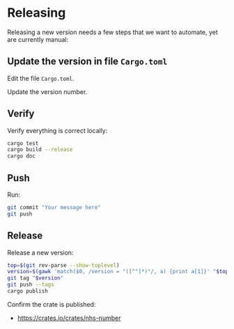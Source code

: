 # Releasing

Releasing a new version needs a few steps that we want to automate, yet are currently manual:

## Update the version in file `Cargo.toml`

Edit the file `Cargo.toml`.

Update the version number.

## Verify

Verify everything is correct locally:

```sh
cargo test
cargo build --release
cargo doc
```

## Push

Run:

```sh
git commit "Your message here"
git push
```

## Release

Release a new version:

```sh
top=$(git rev-parse --show-toplevel)
version=$(gawk 'match($0, /version = "([^"]*)"/, a) {print a[1]}' "$top/Cargo.toml")
git tag "$version"
git push --tags
cargo publish
```

Confirm the crate is published:

* <https://crates.io/crates/nhs-number>
